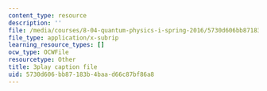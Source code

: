 ```yaml
---
content_type: resource
description: ''
file: /media/courses/8-04-quantum-physics-i-spring-2016/5730d606bb87183b4baad66c87bf86a8_kefsxztSX74.srt
file_type: application/x-subrip
learning_resource_types: []
ocw_type: OCWFile
resourcetype: Other
title: 3play caption file
uid: 5730d606-bb87-183b-4baa-d66c87bf86a8
---
```

